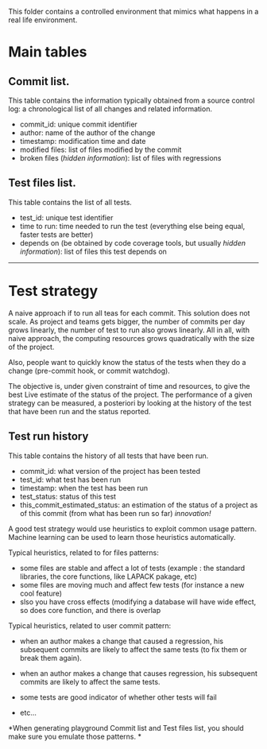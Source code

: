 
This folder contains a controlled environment that mimics what happens in a real life environment.

# Main tables 

## Commit list. 
This table contains the information typically obtained from a source control log: a chronological list of all changes and related information.
- commit_id: unique commit identifier
- author: name of the author of the change
- timestamp: modification time and date
- modified files: list of files modified by the commit
- broken files (*hidden information*): list of files with regressions

## Test files list. 
This table contains the list of all tests.
- test_id: unique test identifier
- time to run: time needed to run the test (everything else being equal, faster tests are better)
- depends on (be obtained by code coverage tools, but usually *hidden information*): list of files this test depends on

---

# Test strategy 

A naive approach if to run all teas for each commit. This solution does not scale. 
As project and teams gets bigger, the number of commits per day grows linearly, the number of test to run also grows linearly. 
All in all, with naive approach, the computing resources grows quadratically with the size of the project.

Also, people want to quickly know the status of the tests when they do a change (pre-commit hook, or commit watchdog).

The objective is, under given constraint of time and resources, to give the best Live estimate of the status of the project.
The performance of a given strategy can be measured, a posteriori by looking at the history of the test that have been run and the status reported.

## Test run history

This table contains the history of all tests that have been run.
- commit_id: what version of the project has been tested
- test_id: what test has been run 
- timestamp: when the test has been run
- test_status: status of this test
- this_commit_estimated_status: an estimation of the status of a project as of this commit (from what has been run so far) *innovation!*


A good test strategy would use heuristics to exploit common usage pattern. Machine learning can be used to learn those heuristics automatically.

Typical heuristics, related to for files patterns: 
-	some files are stable and affect a lot of tests (example : the standard libraries, the core functions, like LAPACK pakage, etc)
-	some files are moving much and affect few tests (for instance a new cool feature)
-	slso you have cross effects (modifying a database will have wide effect, so does core function, and there is overlap

Typical heuristics, related to user commit  pattern: 
-	when an author makes a change that caused a regression, his subsequent commits are likely to affect the same tests (to fix them or break them again).




- when an author makes a change that causes regression, his subsequent commits are likely to affect the same tests.
- some tests are good indicator of whether other tests will fail
- etc...


*When generating playground Commit list and Test files list, you should make sure you emulate those patterns. *
